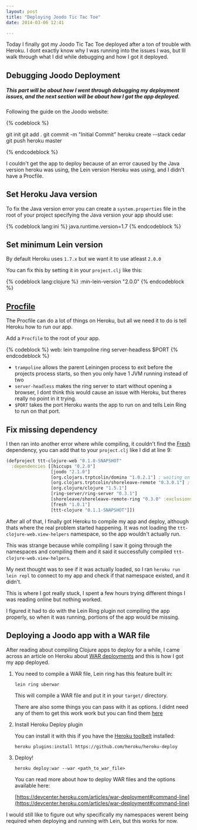 ```yaml
---
layout: post
title: "Deploying Joodo Tic Tac Toe"
date: 2014-03-06 12:41

---
```

Today I finally got my Joodo Tic Tac Toe deployed after a ton of trouble with Heroku. I dont exactly know why I was running into the issues I was, but Ill walk through what I did while debugging and how I got it deployed.

## Debugging Joodo Deployment
##### This part will be about how I went through debugging my deployment issues, and the next section will be about how I got the app deployed.

Following the guide on the Joodo website:

{% codeblock %}

git init
git add .
git commit -m "Initial Commit"
heroku create --stack cedar
git push heroku master

{% endcodeblock %}

I couldn't get the app to deploy because of an error caused by the Java version heroku was using, the Lein version Heroku was using, and I didn't have a Procfile.

Set Heroku Java version
---

  To fix the Java version error you can create a `system.properties` file in the root of your project specifying the Java version your app should use:

  {% codeblock lang:ini %} java.runtime.version=1.7 {% endcodeblock %}

Set minimum Lein version
---

  By default Heroku uses `1.7.x` but we want it to use atleast `2.0.0`

  You can fix this by setting it in your `project.clj` like this:

  {% codeblock lang:clojure %} :min-lein-version "2.0.0" {% endcodeblock %}


[Procfile](https://devcenter.heroku.com/articles/procfile)
---

  The Procfile can do a lot of things on Heroku, but all we need it to do is tell Heroku how to run our app.

  Add a `Procfile` to the root of your app.

  {% codeblock %}
  web: lein trampoline ring server-headless $PORT
  {% endcodeblock %}

  * `trampoline` allows the parent Leiningen process to exit before the projects process starts, so then you only have 1 JVM running instead of two
  * `server-headless` makes the ring server to start without opening a browser, I dont think this would cause an issue with Heroku, but theres really no point in it trying.
  * `$PORT` takes the port Heroku wants the app to run on and tells Lein Ring to run on that port.

Fix missing dependency
---

  I then ran into another error where while compiling, it couldn't find the [Fresh](https://github.com/slagyr/fresh) dependency, you can add that to your `project.clj` like I did at line 9:

``` clojure
(defproject ttt-clojure-web "0.1.0-SNAPSHOT"
  :dependencies [[hiccups "0.2.0"]
                 [joodo "2.1.0"]
                 [org.clojars.trptcolin/domina "1.0.2.1"] ; waiting on release including https://github.com/levand/domina/pull/65
                 [org.clojars.trptcolin/shoreleave-remote "0.3.0.1"] ; waiting on release including]
                 [org.clojure/clojure "1.5.1"]
                 [ring-server/ring-server "0.3.1"]
                 [shoreleave/shoreleave-remote-ring "0.3.0" :exclusions [[org.clojure/tools.reader]]]
                 [fresh "1.0.1"]
                 [ttt-clojure "0.1.1-SNAPSHOT"]])
```

After all of that, I finally got Heroku to compile my app and deploy, although thats where the real problem started happening. It was not loading the `ttt-clojure-web.view-helpers` namespace, so the app wouldn't actually run. 

This was strange because while compiling I saw it going through the namespaces and compiling them and it said it successfully compiled `ttt-clojure-web.view-helpers`. 

My next thought was to see if it was actually loaded, so I ran `heroku run lein repl` to connect to my app and check if that namespace existed, and it didn't.

This is where I got really stuck, I spent a few hours trying different things I was reading online but nothing worked. 

I figured it had to do with the Lein Ring plugin not compiling the app properly, so when it was running, portions of the app would be missing.

## Deploying a Joodo app with a WAR file

After reading about compiling Clojure apps to deploy for a while, I came across an article on Heroku about [WAR deployments](https://devcenter.heroku.com/articles/war-deployment) and this is how I got my app deployed.

1. You need to compile a WAR file, Lein ring has this feature built in:

	`lein ring uberwar`
	
	This will compile a WAR file and put it in your `target/` directory.

	There are also some things you can pass with it as options. I didnt need any of them to get this work work but you can find them [here](https://github.com/weavejester/lein-ring#compiling)

2. Install Heroku Deploy plugin

	You can install it with this if you have the [Heroku toolbelt](https://toolbelt.heroku.com/) installed:

	`heroku plugins:install https://github.com/heroku/heroku-deploy`

3. Deploy!

	`heroku deploy:war --war <path_to_war_file>`

	You can read more about how to deploy WAR files and the options available here:
	
	[https://devcenter.heroku.com/articles/war-deployment#command-line](https://devcenter.heroku.com/articles/war-deployment#command-line)

I would still like to figure out why specifically my namespaces werent being required when deploying and running with Lein, but this works for now.
